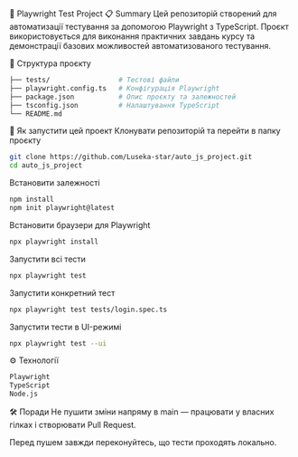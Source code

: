 🔧 Playwright Test Project
📋 Summary
Цей репозиторій створений для автоматизації тестування за допомогою Playwright з TypeScript.
Проєкт використовується для виконання практичних завдань курсу та демонстрації базових можливостей автоматизованого тестування.

📁 Структура проєкту

```bash
├── tests/                 # Тестові файли
├── playwright.config.ts   # Конфігурація Playwright
├── package.json           # Опис проєкту та залежностей
├── tsconfig.json          # Налаштування TypeScript
└── README.md
```

🚀 Як запустити цей проект
Клонувати репозиторій та перейти в папку проєкту

```bash
git clone https://github.com/Luseka-star/auto_js_project.git
cd auto_js_project
```

Встановити залежності

```bash
npm install
npm init playwright@latest
```

Встановити браузери для Playwright

```bash
npx playwright install

```

Запустити всі тести

```bash
npx playwright test
```
Запустити конкретний тест

```bash
npx playwright test tests/login.spec.ts
```
Запустити тести в UI-режимі

```bash
npx playwright test --ui
```

⚙️ Технології
```bash
Playwright
TypeScript
Node.js
```

🛠 Поради
Не пушити зміни напряму в main — працювати у власних гілках і створювати Pull Request.

Перед пушем завжди переконуйтесь, що тести проходять локально.

